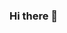 ### Hi there 👋


<!--
**Duchstf/duchstf** is a ✨ _special_ ✨ repository because its `README.md` (this file) appears on your GitHub profile.
Here are some ideas to get you started:

- 🔭 I’m currently working on the Light Dark Matter Experiment (LDMX).
- 🌱 I’m currently learning particle physics, computing systems, statistics.
- 🕵️‍ I’m looking for Physics PhD positions starting Fall 2021. 
- 📫 How to reach me: hoadm-21 at rhodes dot edu | dhoang at fnal dot gov
- 😄 Pronouns: He/Him
- ⚡ Fun fact: I'm from Vietnam!
- 📜 My CV is hosted [here](https://www.overleaf.com/read/kkcdrfjhyhpd)
-->
